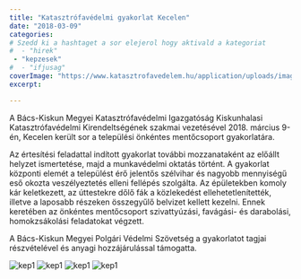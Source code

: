 ```yaml
---
title: "Katasztrófavédelmi gyakorlat Kecelen"
date: "2018-03-09"
categories:
# Szedd ki a hashtaget a sor elejerol hogy aktivald a kategoriat
#  - "hirek"
 - "kepzesek"
#  - "ifjusag"
coverImage: "https://www.katasztrofavedelem.hu/application/uploads/images/header/767934.jpg"
excerpt: 

---
```

A Bács-Kiskun Megyei Katasztrófavédelmi Igazgatóság Kiskunhalasi Katasztrófavédelmi Kirendeltségének szakmai vezetésével 2018. március 9-én, Kecelen került sor a települési önkéntes mentőcsoport gyakorlatára.

Az értesítési feladattal indított gyakorlat további mozzanataként az előállt helyzet ismertetése, majd a munkavédelmi oktatás történt. A gyakorlat központi elemét a települést érő jelentős szélvihar és nagyobb mennyiségű eső okozta veszélyeztetés elleni fellépés szolgálta. Az épületekben komoly kár keletkezett, az úttestekre dőlő fák a közlekedést ellehetetlenítették, illetve a laposabb részeken összegyűlő belvizet kellett kezelni. Ennek keretében az önkéntes mentőcsoport szivattyúzási, favágási- és darabolási, homokzsákolási feladatokat végzett.

A Bács-Kiskun Megyei Polgári Védelmi Szövetség a gyakorlatot tagjai részvételével és anyagi hozzájárulással támogatta.


![kep1](/images/404107.jpeg)
![kep1](/images/404108.jpeg)
![kep1](/images/404109.jpeg)
![kep1](/images/404110.jpeg)